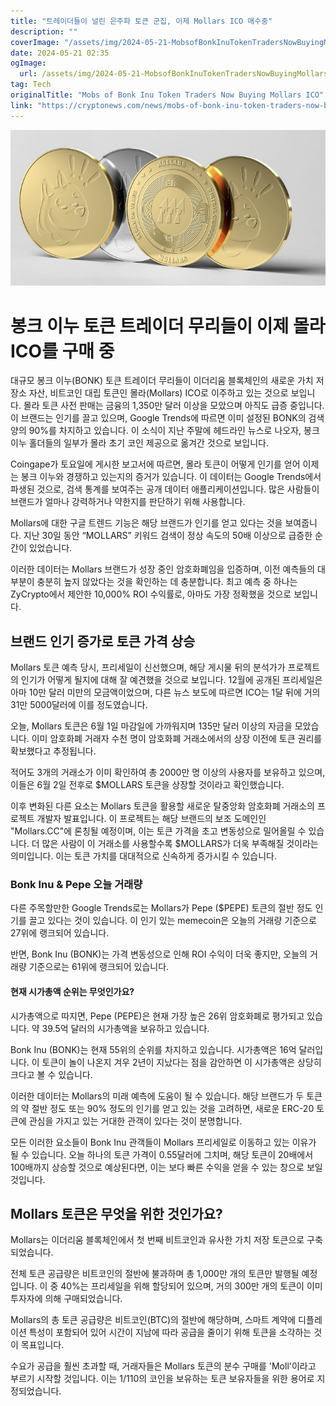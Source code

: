 ```yaml
---
title: "트레이더들이 널린 은주파 토큰 군집, 이제 Mollars ICO 매수중"
description: ""
coverImage: "/assets/img/2024-05-21-MobsofBonkInuTokenTradersNowBuyingMollarsICO_thumbnail.png"
date: 2024-05-21 02:35
ogImage: 
  url: /assets/img/2024-05-21-MobsofBonkInuTokenTradersNowBuyingMollarsICO_thumbnail.png
tag: Tech
originalTitle: "Mobs of Bonk Inu Token Traders Now Buying Mollars ICO"
link: "https://cryptonews.com/news/mobs-of-bonk-inu-token-traders-now-buying-mollars-ico.htm"
---
```



![Mobs of Bonk Inu Token Traders Now Buying Mollars ICO](/assets/img/2024-05-21-MobsofBonkInuTokenTradersNowBuyingMollarsICO_thumbnail.png)

# 봉크 이누 토큰 트레이더 무리들이 이제 몰라 ICO를 구매 중

대규모 봉크 이누(BONK) 토큰 트레이더 무리들이 이더리움 블록체인의 새로운 가치 저장소 자산, 비트코인 대립 토큰인 몰라(Mollars) ICO로 이주하고 있는 것으로 보입니다. 몰라 토큰 사전 판매는 금융의 1,350만 달러 이상을 모았으며 아직도 급증 중입니다. 이 브랜드는 인기를 끌고 있으며, Google Trends에 따르면 이미 설정된 BONK의 검색 양의 90%를 차지하고 있습니다. 이 소식이 지난 주말에 헤드라인 뉴스로 나오자, 봉크 이누 홀더들의 일부가 몰라 초기 코인 제공으로 옮겨간 것으로 보입니다.

Coingape가 토요일에 게시한 보고서에 따르면, 몰라 토큰이 어떻게 인기를 얻어 이제는 봉크 이누와 경쟁하고 있는지의 증거가 있습니다. 이 데이터는 Google Trends에서 파생된 것으로, 검색 통계를 보여주는 공개 데이터 애플리케이션입니다. 많은 사람들이 브랜드가 얼마나 강력하거나 약한지를 판단하기 위해 사용합니다.

<div class="content-ad"></div>

Mollars에 대한 구글 트렌드 기능은 해당 브랜드가 인기를 얻고 있다는 것을 보여줍니다. 지난 30일 동안 “MOLLARS” 키워드 검색이 정상 속도의 50배 이상으로 급증한 순간이 있었습니다.

이러한 데이터는 Mollars 브랜드가 성장 중인 암호화폐임을 입증하며, 이전 예측들의 대부분이 충분히 높지 않았다는 것을 확인하는 데 충분합니다. 최고 예측 중 하나는 ZyCrypto에서 제안한 10,000% ROI 수익률로, 아마도 가장 정확했을 것으로 보입니다.

## 브랜드 인기 증가로 토큰 가격 상승

Mollars 토큰 예측 당시, 프리세일이 신선했으며, 해당 게시물 뒤의 분석가가 프로젝트의 인기가 어떻게 될지에 대해 잘 예견했을 것으로 보입니다. 12월에 공개된 프리세일은 아마 10만 달러 미만의 모금액이었으며, 다른 뉴스 보도에 따르면 ICO는 1달 뒤에 거의 31만 5000달러에 이를 정도였습니다.

<div class="content-ad"></div>

오늘, Mollars 토큰은 6월 1일 마감일에 가까워지며 135만 달러 이상의 자금을 모았습니다. 이미 암호화폐 거래자 수천 명이 암호화폐 거래소에서의 상장 이전에 토큰 권리를 확보했다고 추정됩니다.

적어도 3개의 거래소가 이미 확인하여 총 2000만 명 이상의 사용자를 보유하고 있으며, 이들은 6월 2일 전후로 $MOLLARS 토큰을 상장할 것이라고 확인했습니다.

이후 변화된 다른 요소는 Mollars 토큰을 활용할 새로운 탈중앙화 암호화폐 거래소의 프로젝트 개발자 발표입니다. 이 프로젝트는 해당 브랜드의 보조 도메인인 "Mollars.CC"에 론칭될 예정이며, 이는 토큰 가격을 초고 변동성으로 밀어올릴 수 있습니다. 더 많은 사람이 이 거래소를 사용할수록 $MOLLARS가 더욱 부족해질 것이라는 의미입니다. 이는 토큰 가치를 대대적으로 신속하게 증가시킬 수 있습니다.

### Bonk Inu & Pepe 오늘 거래량

<div class="content-ad"></div>

다른 주목할만한 Google Trends로는 Mollars가 Pepe ($PEPE) 토큰의 절반 정도 인기를 끌고 있다는 것이 있습니다. 이 인기 있는 memecoin은 오늘의 거래량 기준으로 27위에 랭크되어 있습니다.

반면, Bonk Inu (BONK)는 가격 변동성으로 인해 ROI 수익이 더욱 좋지만, 오늘의 거래량 기준으로는 61위에 랭크되어 있습니다.

#### 현재 시가총액 순위는 무엇인가요?

시가총액으로 따지면, Pepe (PEPE)은 현재 가장 높은 26위 암호화폐로 평가되고 있습니다. 약 39.5억 달러의 시가총액을 보유하고 있습니다.

<div class="content-ad"></div>

Bonk Inu (BONK)는 현재 55위의 순위를 차지하고 있습니다. 시가총액은 16억 달러입니다. 이 토큰이 놀이 나온지 겨우 2년이 지났다는 점을 감안하면 이 시가총액은 상당히 크다고 볼 수 있습니다.

이러한 데이터는 Mollars의 미래 예측에 도움이 될 수 있습니다. 해당 브랜드가 두 토큰의 약 절반 정도 또는 90% 정도의 인기를 얻고 있는 것을 고려하면, 새로운 ERC-20 토큰에 관심을 가지고 있는 거대한 관객이 있다는 것이 분명합니다.

모든 이러한 요소들이 Bonk Inu 관객들이 Mollars 프리세일로 이동하고 있는 이유가 될 수 있습니다. 오늘 하나의 토큰 가격이 0.55달러에 그치며, 해당 토큰이 20배에서 100배까지 상승할 것으로 예상된다면, 이는 보다 빠른 수익을 얻을 수 있는 창으로 보일 것입니다.

## Mollars 토큰은 무엇을 위한 것인가요?

<div class="content-ad"></div>

Mollars는 이더리움 블록체인에서 첫 번째 비트코인과 유사한 가치 저장 토큰으로 구축되었습니다.

전체 토큰 공급량은 비트코인의 절반에 불과하며 총 1,000만 개의 토큰만 발행될 예정입니다. 이 중 40%는 프리세일을 위해 할당되어 있으며, 거의 300만 개의 토큰이 이미 투자자에 의해 구매되었습니다.

Mollars의 총 토큰 공급량은 비트코인(BTC)의 절반에 해당하며, 스마트 계약에 디플레이션 특성이 포함되어 있어 시간이 지남에 따라 공급을 줄이기 위해 토큰을 소각하는 것이 목표입니다.

수요가 공급을 훨씬 초과할 때, 거래자들은 Mollars 토큰의 분수 구매를 'Moll'이라고 부르기 시작할 것입니다. 이는 1/110의 코인을 보유하는 토큰 보유자들을 위한 용어로 지정되었습니다.